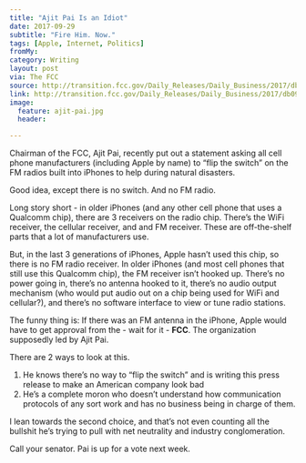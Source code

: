 ```yaml
---
title: "Ajit Pai Is an Idiot"
date: 2017-09-29
subtitle: "Fire Him. Now."
tags: [Apple, Internet, Politics]
fromMy: 
category: Writing
layout: post
via: The FCC
source: http://transition.fcc.gov/Daily_Releases/Daily_Business/2017/db0928/DOC-346949A1.pdf
link: http://transition.fcc.gov/Daily_Releases/Daily_Business/2017/db0928/DOC-346949A1.pdf
image:
  feature: ajit-pai.jpg
  header:

---
```

Chairman of the FCC, Ajit Pai, recently put out a statement asking all cell phone manufacturers (including Apple by name) to “flip the switch” on the FM radios built into iPhones to help during natural disasters.

Good idea, except there is no switch. And no FM radio.

<!-- more -->

Long story short - in older iPhones (and any other cell phone that uses a Qualcomm chip), there are 3 receivers on the radio chip. There’s the WiFi receiver, the cellular receiver, and and FM receiver. These are off-the-shelf parts that a lot of manufacturers use.

But, in the last 3 generations of iPhones, Apple hasn’t used this chip, so there is no FM radio receiver. In older iPhones (and most cell phones that still use this Qualcomm chip), the FM receiver isn’t hooked up. There’s no power going in, there’s no antenna hooked to it, there’s no audio output mechanism (who would put audio out on a chip being used for WiFi and cellular?), and there’s no software interface to view or tune radio stations.

The funny thing is: If there was an FM antenna in the iPhone, Apple would have to get approval from the - wait for it - **FCC**. The organization supposedly led by Ajit Pai.

There are 2 ways to look at this. 

1. He knows there’s no way to “flip the switch” and is writing this press release to make an American company look bad
2. He’s a complete moron who doesn’t understand how communication protocols of any sort work and has no business being in charge of them.

I lean towards the second choice, and that’s not even counting all the bullshit he’s trying to pull with net neutrality and industry conglomeration. 

Call your senator. Pai is up for a vote next week.

<!-- #Apple, #Internet, #Politics -->
